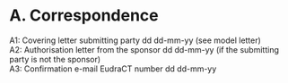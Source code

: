 # A. Correspondence
A1: Covering letter submitting party dd dd-mm-yy (see model letter)\
A2: Authorisation letter from the sponsor dd dd-mm-yy (if the submitting party is not the sponsor)\
A3: Confirmation e-mail EudraCT number dd dd-mm-yy